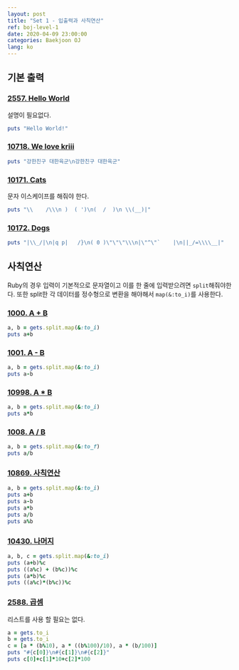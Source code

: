 ```yaml
---
layout: post
title: "Set 1 - 입출력과 사칙연산"
ref: boj-level-1
date: 2020-04-09 23:00:00
categories: Baekjoon OJ
lang: ko
---
```


## 기본 출력
### [2557. Hello World](https://www.acmicpc.net/problem/2557)
설명이 필요없다.

```rb
puts "Hello World!"
```

### [10718. We love kriii](https://www.acmicpc.net/problem/10718)
```rb
puts "강한친구 대한육군\n강한친구 대한육군"
```

### [10171. Cats](https://www.acmicpc.net/problem/10171)
문자 이스케이프를 해줘야 한다.

```rb
puts "\\    /\\\n )  ( ')\n(  /  )\n \\(__)|"
```

### [10172. Dogs](https://www.acmicpc.net/problem/10172)

```rb
puts "|\\_/|\n|q p|   /}\n( 0 )\"\"\"\\\n|\"^\"`    |\n||_/=\\\\__|"
```
<div class="divider"></div>

## 사칙연산
Ruby의 경우 입력이 기본적으로 문자열이고 이를 한 줄에 입력받으려면 `split`해줘야한다.
또한 split한 각 데이터를 정수형으로 변환을 해야해서 `map(&:to_i)`를 사용한다.

### [1000. A + B](https://www.acmicpc.net/problem/1000)
```rb
a, b = gets.split.map(&:to_i)
puts a+b
```

### [1001. A - B](https://www.acmicpc.net/problem/1001)
```rb
a, b = gets.split.map(&:to_i)
puts a-b
```

### [10998. A \* B](https://www.acmicpc.net/problem/10998)
```rb
a, b = gets.split.map(&:to_i)
puts a*b
```

### [1008. A / B](https://www.acmicpc.net/problem/1008)
```rb
a, b = gets.split.map(&:to_f)
puts a/b
```

### [10869. 사칙연산](https://www.acmicpc.net/problem/10869)
```rb
a, b = gets.split.map(&:to_i)
puts a+b
puts a-b
puts a*b
puts a/b
puts a%b
```

### [10430. 나머지](https://www.acmicpc.net/problem/10430)
```rb
a, b, c = gets.split.map(&:to_i)
puts (a+b)%c
puts ((a%c) + (b%c))%c
puts (a*b)%c
puts ((a%c)*(b%c))%c
```

### [2588. 곱셈](https://www.acmicpc.net/problem/2588)
리스트를 사용 할 필요는 없다. 

```rb
a = gets.to_i
b = gets.to_i
c = [a * (b%10), a * ((b%100)/10), a * (b/100)]
puts "#{c[0]}\n#{c[1]}\n#{c[2]}"
puts c[0]+c[1]*10+c[2]*100
```

